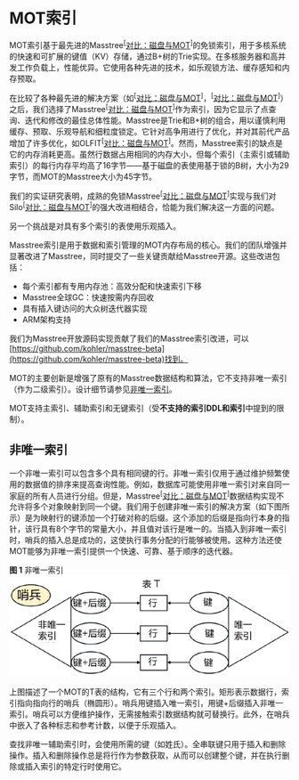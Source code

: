 # MOT索引<a name="ZH-CN_TOPIC_0289900508"></a>

MOT索引基于最先进的Masstree<sup>\[</sup>[对比：磁盘与MOT](对比-磁盘与MOT.md)<sup>\]</sup>的免锁索引，用于多核系统的快速和可扩展的键值（KV）存储，通过B+树的Trie实现。在多核服务器和高并发工作负载上，性能优异。它使用各种先进的技术，如乐观锁方法、缓存感知和内存预取。

在比较了各种最先进的解决方案（如<sup>\[</sup>[对比：磁盘与MOT](对比-磁盘与MOT.md)<sup>\]</sup>，<sup>\[</sup>[对比：磁盘与MOT](对比-磁盘与MOT.md)<sup>\]</sup>）之后，我们选择了Masstree<sup>\[</sup>[对比：磁盘与MOT](对比-磁盘与MOT.md)<sup>\]</sup>作为索引，因为它显示了点查询、迭代和修改的最佳总体性能。Masstree是Trie和B+树的组合，用以谨慎利用缓存、预取、乐观导航和细粒度锁定。它针对高争用进行了优化，并对其前代产品增加了许多优化，如OLFIT<sup>\[</sup>[对比：磁盘与MOT](对比-磁盘与MOT.md)<sup>\]</sup>。然而，Masstree索引的缺点是它的内存消耗更高。虽然行数据占用相同的内存大小，但每个索引（主索引或辅助索引）的每行内存平均高了16字节——基于磁盘的表使用基于锁的B树，大小为29字节，而MOT的Masstree大小为45字节。

我们的实证研究表明，成熟的免锁Masstree<sup>\[</sup>[对比：磁盘与MOT](对比-磁盘与MOT.md)<sup>\]</sup>实现与我们对Silo<sup>\[</sup>[对比：磁盘与MOT](对比-磁盘与MOT.md)<sup>\]</sup>的强大改进相结合，恰能为我们解决这一方面的问题。

另一个挑战是对具有多个索引的表使用乐观插入。

Masstree索引是用于数据和索引管理的MOT内存布局的核心。我们的团队增强并显著改进了Masstree，同时提交了一些关键贡献给Masstree开源。这些改进包括：

-   每个索引都有专用内存池：高效分配和快速索引下移
-   Masstree全球GC：快速按需内存回收
-   具有插入键访问的大众树迭代器实现
-   ARM架构支持

我们为Masstree开放源码实现贡献了我们的Masstree索引改进，可以[https://github.com/kohler/masstree-beta](https://github.com/kohler/masstree-beta)找到。

MOT的主要创新是增强了原有的Masstree数据结构和算法，它不支持非唯一索引（作为二级索引）。设计细节请参见[非唯一索引](#zh-cn_topic_0283137557_zh-cn_topic_0280525162_section12297174320129)。

MOT支持主索引、辅助索引和无键索引（受**不支持的索引DDL和索引**中提到的限制）。

## 非唯一索引<a name="zh-cn_topic_0283137557_zh-cn_topic_0280525162_section12297174320129"></a>

一个非唯一索引可以包含多个具有相同键的行。非唯一索引仅用于通过维护频繁使用的数据值的排序来提高查询性能。例如，数据库可能使用非唯一索引对来自同一家庭的所有人员进行分组。但是，Masstree<sup>\[</sup>[对比：磁盘与MOT](对比-磁盘与MOT.md)<sup>\]</sup>数据结构实现不允许将多个对象映射到同一个键。我们用于创建非唯一索引的解决方案（如下图所示）是为映射行的键添加一个打破对称的后缀。这个添加的后缀是指向行本身的指针，该行具有8个字节的常量大小，并且值对该行是唯一的。当插入到非唯一索引时，哨兵的插入总是成功的，这使执行事务分配的行能够被使用。这种方法还使MOT能够为非唯一索引提供一个快速、可靠、基于顺序的迭代器。

**图 1**  非唯一索引<a name="zh-cn_topic_0283137557_zh-cn_topic_0280525162_fig106487"></a>  
![](figures/非唯一索引.png "非唯一索引")

上图描述了一个MOT的T表的结构，它有三个行和两个索引。矩形表示数据行，索引指向指向行的哨兵（椭圆形）。哨兵用键插入唯一索引，用键+后缀插入非唯一索引。哨兵可以方便维护操作，无需接触索引数据结构就可替换行。此外，在哨兵中嵌入了各种标志和参考计数，以便于乐观插入。

查找非唯一辅助索引时，会使用所需的键（如姓氏）。全串联键只用于插入和删除操作。插入和删除操作总是将行作为参数获取，从而可以创建整个键，并在执行删除或插入索引的特定行时使用它。

